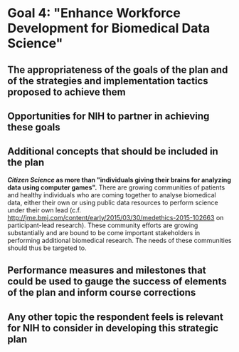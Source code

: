 # Goal 4: "Enhance Workforce Development for Biomedical Data Science"



##  The appropriateness of the goals of the plan and of the strategies and implementation tactics proposed to achieve them



## Opportunities for NIH to partner in achieving these goals



##  Additional concepts that should be included in the plan
***Citizen Science* as more than "individuals giving their brains for analyzing data using computer games".** There are growing communities of patients and healthy individuals who are coming together to analyse biomedical data, either their own or using public data resources to perform science under their own lead (c.f. http://jme.bmj.com/content/early/2015/03/30/medethics-2015-102663 on participant-lead research). These community efforts are growing substantially and are bound to be come important stakeholders in performing additional biomedical research. The needs of these communities should thus be targeted to.


## Performance measures and milestones that could be used to gauge the success of elements of the plan and inform course corrections



## Any other topic the respondent feels is relevant for NIH to consider in developing this strategic plan
